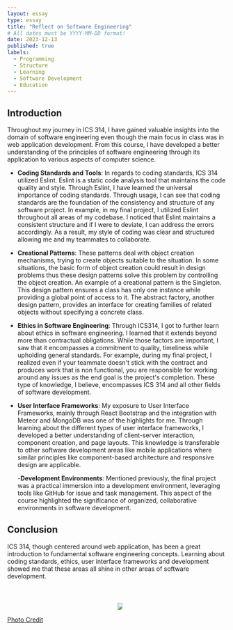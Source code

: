 ```yaml
---
layout: essay
type: essay
title: "Reflect on Software Engineering"
# All dates must be YYYY-MM-DD format!
date: 2023-12-13
published: true
labels:
  - Programming  
  - Structure
  - Learning
  - Software Development
  - Education
---
```


## Introduction

Throughout my journey in ICS 314, I have gained valuable insights into the domain of software engineering even though the main focus in class was in web application development. From this course, I have developed a better understanding of the principles of software engineering through its application to various aspects of computer science. 

- **Coding Standards and Tools**:
In regards to coding standards, ICS 314 utilized Eslint. Eslint is a static code analysis tool that maintains the code quality and style. Through Eslint, I have learned the universal importance of coding standards. Through usage, I can see that coding standards are the foundation of the consistency and structure of any software project. In example, in my final project, I utilized Eslint throughout all areas of my codebase. I noticed that Eslint maintains a consistent structure and if I were to deviate, I can address the errors accordingly. As a result, my style of coding was clear and structured allowing me and my teammates to collaborate.


- **Creational Patterns**: These patterns deal with object creation mechanisms, trying to create objects suitable to the situation. In some situations, the basic form of object creation could result in design problems thus these design patterns solve this problem by controlling the object creation. An example of a creational pattern is the Singleton. This design pattern ensures a class has only one instance while providing a global point of access to it. The abstract factory, another design pattern, provides an interface for creating families of related objects without specifying a concrete class.  

- **Ethics in Software Engineering**: Through ICS314, I got to further learn about ethics in software engineering. I learned that it extends beyond more than contractual obligations. While those factors are important, I saw that it encompasses a commitment to quality, timeliness while upholding general standards. For example, during my final project, I realized even if your teammate doesn't stick with the contract and produces work that is non functional, you are responsible for working around any issues as the end goal is the project's completion. These type of knowledge, I believe, encompasses ICS 314 and all other fields of software development.

- **User Interface Frameworks**:
  My exposure to User Interface Frameworks, mainly through React Bootstrap and the integration with Meteor and MongoDB was one of the highlights for me. Through learning about the different types of user interface frameworks, I developed a better understanding of client-server interaction, component creation, and page layouts. This knowledge is transferable to other software development areas like mobile applications where similar principles like component-based architecture and responsive design are applicable.

  -**Development Environments**:
  Mentioned previously, the final project was a practical immersion into a development environment, leveraging tools like GitHub for issue and task management. This aspect of the course highlighted the significance of organized, collaborative environments in software development.


## Conclusion
  ICS 314, though centered around web application, has been a great introduction to fundamental software engineering concepts. Learning about coding standards, ethics, user interface frameworks and development showed me that these areas all shine in other areas of software development. 
  


<div style="display: flex; justify-content: center;">
    <div style="text-align: center; margin-left: 15px;">
        <h1 style="font-size: 28px;"></h1>
        <img src="/img/sun.png" style="max-width: 70%; height: auto;" />
    </div>
</div>


[Photo Credit](https://wall.alphacoders.com/by_sub_category.php?id=168673&name=Sunset+Wallpapers)


